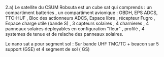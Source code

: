 2.a) Le satellite du CSUM Robsuta est un cube sat qui comprends : un compartiment batteries , un compartiment avionique : OBDH, EPS ADCS, TTC-HUF , Bloc des actionneurs ADCS, Espace libre , récepteur Fugro , Espace charge utile (bande S) , 3 capteurs solaires , 4 charnieres , 4 panneaux solaires deployables en configuration "fleur" , profilé , 4 systemes de tenue et de relache des panneaux solaires.

Le nano sat a pour segment sol : Sur bande UHF TMC/TC + beacon  sur 5 support (GSE) et 4 segment de sol ( GS)